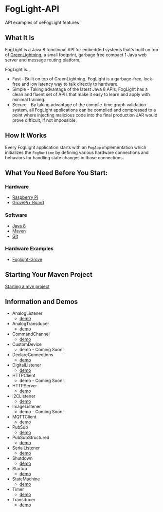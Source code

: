 # FogLight-API
API examples of oeFogLight features
## What It Is ##
FogLight is a Java 8 functional API for embedded systems that's built on top of [GreenLightning](https://github.com/oci-pronghorn/GreenLightning), a small footprint, garbage free compact 1 Java web server and message routing platform, 

FogLight is...
- Fast - Built on top of GreenLightning, FogLight is a garbage-free, lock-free and low latency way to talk directly to hardware.
- Simple - Taking advantage of the latest Java 8 APIs, FogLight has a clean and fluent set of APIs that make it easy to learn and apply with minimal training.
- Secure - By taking advantage of the compile-time graph validation system, all FogLight applications can be compiled and compressed to a point where injecting malicious code into the final production JAR would prove difficult, if not impossible.

## How It Works ##
Every FogLight application starts with an `FogApp` implementation which initializes the `FogRuntime` by defining various hardware connections and behaviors for handling state changes in those connections.  

## What You Need Before You Start:
### Hardware
- [Raspberry Pi](https://www.raspberrypi.org/)
- [GrovePi+ Board](https://www.dexterindustries.com/shop/grovepi-board/)
### Software
- [Java 8](https://docs.oracle.com/javase/8/docs/technotes/guides/install/install_overview.html)
- [Maven](https://maven.apache.org/install.html)
- [Git](https://git-scm.com/)
### Hardware Examples
- [Foglight-Grove](https://github.com/oci-pronghorn/FogLight-Grove/blob/master/README.md)
## Starting Your Maven Project
[Starting a mvn project](https://github.com/oci-pronghorn/FogLighter/blob/master/README.md)
## Information and Demos 
- AnalogListener
  - [demo](https://github.com/oci-pronghorn/FogLight-API/blob/master/AnalogListener/README.md)
- AnalogTransducer
  - [demo](https://github.com/oci-pronghorn/FogLight-API/blob/master/AnalogTransducer/README.md)
- CommandChannel
  - [demo](https://github.com/oci-pronghorn/FogLight-API/blob/master/CommandChannel/README.md)
- CustomDevice
  - demo - Coming Soon!
- DeclareConnections
  - [demo](https://github.com/oci-pronghorn/FogLight-API/blob/master/DeclareConnections/README.md)
- DigitalListener
  - [demo](https://github.com/oci-pronghorn/FogLight-API/blob/master/DigitalListener/README.md)
- HTTPClient
  - demo - Coming Soon!
- HTTPServer
  - [demo](https://github.com/oci-pronghorn/FogLight-API/blob/master/HTTPServer/README.md)
- I2CListener
  - [demo](https://github.com/oci-pronghorn/FogLight-API/blob/master/I2CListener/README.md)
- ImageListener
  - demo - Coming Soon!
- MQTTClient
  - [demo](https://github.com/oci-pronghorn/FogLight-API/blob/master/MQTTClient/README.md)
- PubSub
  - [demo](https://github.com/oci-pronghorn/FogLight-API/blob/master/PubSub/README.md)
- PubSubStructured
  - [demo](https://github.com/oci-pronghorn/FogLight-API/blob/master/PubSubStructured/README.md)
- SerialListener
  - [demo](https://github.com/oci-pronghorn/FogLight-API/blob/master/SerialListener/README.md)
- Shutdown
  - [demo](https://github.com/oci-pronghorn/FogLight-API/blob/master/Shutdown/README.md)
- Startup
  - [demo](https://github.com/oci-pronghorn/FogLight-API/blob/master/Startup/README.md)
- StateMachine
  - [demo](https://github.com/oci-pronghorn/FogLight-API/blob/master/StateMachine/README.md)
- Timer
  - [demo](https://github.com/oci-pronghorn/FogLight-API/blob/master/Timer/README.md)
- Transducer
  - [demo](https://github.com/oci-pronghorn/FogLight-API/blob/master/TransducerDemo/README.md)
